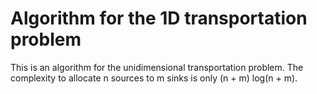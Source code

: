 # Algorithm for the 1D transportation problem

This is an algorithm for the unidimensional transportation problem. The complexity to allocate n sources to m sinks is only (n + m) log(n + m).
